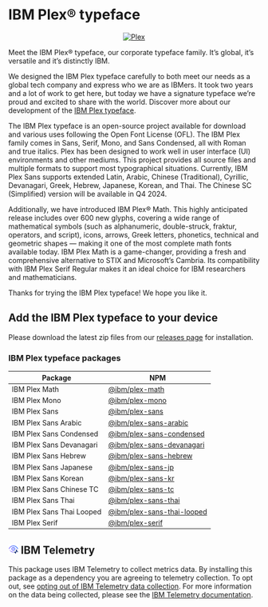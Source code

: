 # IBM Plex® typeface

<p align="center">
  <a href="https://www.ibm.com/plex/">
    <img alt="Plex" src="https://i.imgur.com/yB9xz60.jpg" />
  </a>
</p>

Meet the IBM Plex® typeface, our corporate typeface family. It’s global, it’s versatile and it’s distinctly IBM.

We designed the IBM Plex typeface carefully to both meet our needs as a global tech company and express who we are as IBMers. It took two years and a lot of work to get here, but today we have a signature typeface we’re proud and excited to share with the world. Discover more about our development of the [IBM Plex typeface](https://www.ibm.com/plex/).

The IBM Plex typeface is an open-source project available for download and various uses following the Open Font License (OFL). The IBM Plex family comes in Sans, Serif, Mono, and Sans Condensed, all with Roman and true italics. Plex has been designed to work well in user interface (UI) environments and other mediums. This project provides all source files and multiple formats to support most typographical situations. Currently, IBM Plex Sans supports extended Latin, Arabic, Chinese (Traditional), Cyrillic, Devanagari, Greek, Hebrew, Japanese, Korean, and Thai. The Chinese SC (Simplified) version will be available in Q4 2024.

Additionally, we have introduced IBM Plex® Math. This highly anticipated release includes over 600 new glyphs, covering a wide range of mathematical symbols (such as alphanumeric, double-struck, fraktur, operators, and script), icons, arrows, Greek letters, phonetics, technical and geometric shapes — making it one of the most complete math fonts available today. IBM Plex Math is a game-changer, providing a fresh and comprehensive alternative to STIX and Microsoft’s Cambria. Its compatibility with IBM Plex Serif Regular makes it an ideal choice for IBM researchers and mathematicians.

Thanks for trying the IBM Plex typeface! We hope you like it.

## Add the IBM Plex typeface to your device

Please download the latest zip files from our [releases page](https://github.com/IBM/plex/releases) for installation.

### IBM Plex typeface packages

| Package           | NPM |
|------------------ |-----|
| IBM Plex Math     | [@ibm/plex-math](https://www.npmjs.com/package/@ibm/plex-math) |
| IBM Plex Mono     | [@ibm/plex-mono](https://www.npmjs.com/package/@ibm/plex-mono) |
| IBM Plex Sans     | [@ibm/plex-sans](https://www.npmjs.com/package/@ibm/plex-sans) |
| IBM Plex Sans Arabic  | [@ibm/plex-sans-arabic](https://www.npmjs.com/package/@ibm/plex-sans-arabic) |
| IBM Plex Sans Condensed  | [@ibm/plex-sans-condensed](https://www.npmjs.com/package/@ibm/plex-sans-condensed) |
| IBM Plex Sans Devanagari  | [@ibm/plex-sans-devanagari](https://www.npmjs.com/package/@ibm/plex-sans-devanagari) |
| IBM Plex Sans Hebrew  | [@ibm/plex-sans-hebrew](https://www.npmjs.com/package/@ibm/plex-sans-hebrew) |
| IBM Plex Sans Japanese  | [@ibm/plex-sans-jp](https://www.npmjs.com/package/@ibm/plex-sans-jp) |
| IBM Plex Sans Korean  | [@ibm/plex-sans-kr](https://www.npmjs.com/package/@ibm/plex-sans-kr) |
| IBM Plex Sans Chinese TC  | [@ibm/plex-sans-tc](https://www.npmjs.com/package/@ibm/plex-sans-tc) |
| IBM Plex Sans Thai  | [@ibm/plex-sans-thai](https://www.npmjs.com/package/@ibm/plex-sans-thai) |
| IBM Plex Sans Thai Looped  | [@ibm/plex-sans-thai-looped](https://www.npmjs.com/package/@ibm/plex-sans-thai-looped) |
| IBM Plex Serif  | [@ibm/plex-serif](https://www.npmjs.com/package/@ibm/plex-serif) |


## <picture><source height="20" width="20" media="(prefers-color-scheme: dark)" srcset="https://raw.githubusercontent.com/ibm-telemetry/telemetry-js/main/docs/images/ibm-telemetry-dark.svg"><source height="20" width="20" media="(prefers-color-scheme: light)" srcset="https://raw.githubusercontent.com/ibm-telemetry/telemetry-js/main/docs/images/ibm-telemetry-light.svg"><img height="20" width="20" alt="IBM Telemetry" src="https://raw.githubusercontent.com/ibm-telemetry/telemetry-js/main/docs/images/ibm-telemetry-light.svg"></picture> IBM Telemetry

This package uses IBM Telemetry to collect metrics data. By installing this package as a dependency
you are agreeing to telemetry collection. To opt out, see
[opting out of IBM Telemetry data collection](https://github.com/ibm-telemetry/telemetry-js/tree/main#opting-out-of-ibm-telemetry-data-collection).
For more information on the data being collected, please see the
[IBM Telemetry documentation](https://github.com/ibm-telemetry/telemetry-js/tree/main#ibm-telemetry-collection-basics).

